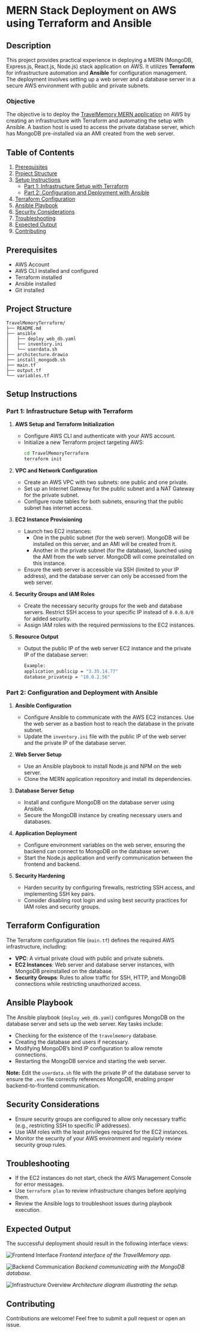 # MERN Stack Deployment on AWS using Terraform and Ansible

## Description

This project provides practical experience in deploying a MERN (MongoDB, Express.js, React.js, Node.js) stack application on AWS. It utilizes **Terraform** for infrastructure automation and **Ansible** for configuration management. The deployment involves setting up a web server and a database server in a secure AWS environment with public and private subnets.

### Objective

The objective is to deploy the [TravelMemory MERN application](https://github.com/UnpredictablePrashant/TravelMemory) on AWS by creating an infrastructure with Terraform and automating the setup with Ansible. A bastion host is used to access the private database server, which has MongoDB pre-installed via an AMI created from the web server.

## Table of Contents

1. [Prerequisites](#prerequisites)
2. [Project Structure](#project-structure)
3. [Setup Instructions](#setup-instructions)
   - [Part 1: Infrastructure Setup with Terraform](#part-1-infrastructure-setup-with-terraform)
   - [Part 2: Configuration and Deployment with Ansible](#part-2-configuration-and-deployment-with-ansible)
4. [Terraform Configuration](#terraform-configuration)
5. [Ansible Playbook](#ansible-playbook)
6. [Security Considerations](#security-considerations)
7. [Troubleshooting](#troubleshooting)
8. [Expected Output](#expected-output)
9. [Contributing](#contributing)

## Prerequisites

- AWS Account
- AWS CLI installed and configured
- Terraform installed
- Ansible installed
- Git installed

## Project Structure

```
TravelMemoryTerraform/
├── README.md
├── ansible
│   ├── deploy_web_db.yaml
│   ├── inventory.ini
│   └── userdata.sh
├── architecture.drawio
├── install_mongodb.sh
├── main.tf
├── output.tf
└── variables.tf
```


## Setup Instructions

### Part 1: Infrastructure Setup with Terraform

1. **AWS Setup and Terraform Initialization**
   - Configure AWS CLI and authenticate with your AWS account.
   - Initialize a new Terraform project targeting AWS:
     ```bash
     cd TravelMemoryTerraform
     terraform init
     ```

2. **VPC and Network Configuration**
   - Create an AWS VPC with two subnets: one public and one private.
   - Set up an Internet Gateway for the public subnet and a NAT Gateway for the private subnet.
   - Configure route tables for both subnets, ensuring that the public subnet has internet access.

3. **EC2 Instance Provisioning**
   - Launch two EC2 instances:
     - One in the public subnet (for the web server). MongoDB will be installed on this server, and an AMI will be created from it.
     - Another in the private subnet (for the database), launched using the AMI from the web server. MongoDB will come preinstalled on this instance.
   - Ensure the web server is accessible via SSH (limited to your IP address), and the database server can only be accessed from the web server.

4. **Security Groups and IAM Roles**
   - Create the necessary security groups for the web and database servers. Restrict SSH access to your specific IP instead of `0.0.0.0/0` for added security.
   - Assign IAM roles with the required permissions to the EC2 instances.

5. **Resource Output**
   - Output the public IP of the web server EC2 instance and the private IP of the database server:
     ```bash
     Example:
     application_publicip = "3.35.14.77"
     database_privateip = "10.0.2.56"
     ```

### Part 2: Configuration and Deployment with Ansible

1. **Ansible Configuration**
   - Configure Ansible to communicate with the AWS EC2 instances. Use the web server as a bastion host to reach the database in the private subnet.
   - Update the `inventory.ini` file with the public IP of the web server and the private IP of the database server.

2. **Web Server Setup**
   - Use an Ansible playbook to install Node.js and NPM on the web server.
   - Clone the MERN application repository and install its dependencies.

3. **Database Server Setup**
   - Install and configure MongoDB on the database server using Ansible.
   - Secure the MongoDB instance by creating necessary users and databases.

4. **Application Deployment**
   - Configure environment variables on the web server, ensuring the backend can connect to MongoDB on the database server.
   - Start the Node.js application and verify communication between the frontend and backend.

5. **Security Hardening**
   - Harden security by configuring firewalls, restricting SSH access, and implementing SSH key pairs.
   - Consider disabling root login and using best security practices for IAM roles and security groups.

## Terraform Configuration

The Terraform configuration file (`main.tf`) defines the required AWS infrastructure, including:

- **VPC**: A virtual private cloud with public and private subnets.
- **EC2 Instances**: Web server and database server instances, with MongoDB preinstalled on the database.
- **Security Groups**: Rules to allow traffic for SSH, HTTP, and MongoDB connections while restricting unauthorized access.

## Ansible Playbook

The Ansible playbook (`deploy_web_db.yaml`) configures MongoDB on the database server and sets up the web server. Key tasks include:

- Checking for the existence of the `travelmemory` database.
- Creating the database and users if necessary.
- Modifying MongoDB’s bind IP configuration to allow remote connections.
- Restarting the MongoDB service and starting the web server.

**Note:** Edit the `userdata.sh` file with the private IP of the database server to ensure the `.env` file correctly references MongoDB, enabling proper backend-to-frontend communication.

## Security Considerations

- Ensure security groups are configured to allow only necessary traffic (e.g., restricting SSH to specific IP addresses).
- Use IAM roles with the least privileges required for the EC2 instances.
- Monitor the security of your AWS environment and regularly review security group rules.

## Troubleshooting

- If the EC2 instances do not start, check the AWS Management Console for error messages.
- Use `terraform plan` to review infrastructure changes before applying them.
- Review the Ansible logs to troubleshoot issues during playbook execution.

## Expected Output

The successful deployment should result in the following interface views:

![Frontend Interface](./images/image1.png)
_Frontend interface of the TravelMemory app._

![Backend Communication](./images/image2.png)
_Backend communicating with the MongoDB database._

![Infrastructure Overview](./images/image3.png)
_Architecture diagram illustrating the setup._

## Contributing

Contributions are welcome! Feel free to submit a pull request or open an issue.
